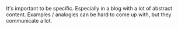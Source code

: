 It's important to be specific. Especially in a blog with a lot of abstract content. 
Examples / analogies can be hard to come up with, but they communicate a lot.
